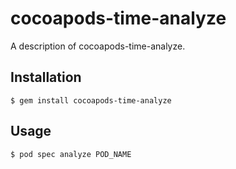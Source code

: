 # cocoapods-time-analyze

A description of cocoapods-time-analyze.

## Installation

    $ gem install cocoapods-time-analyze

## Usage

    $ pod spec analyze POD_NAME
